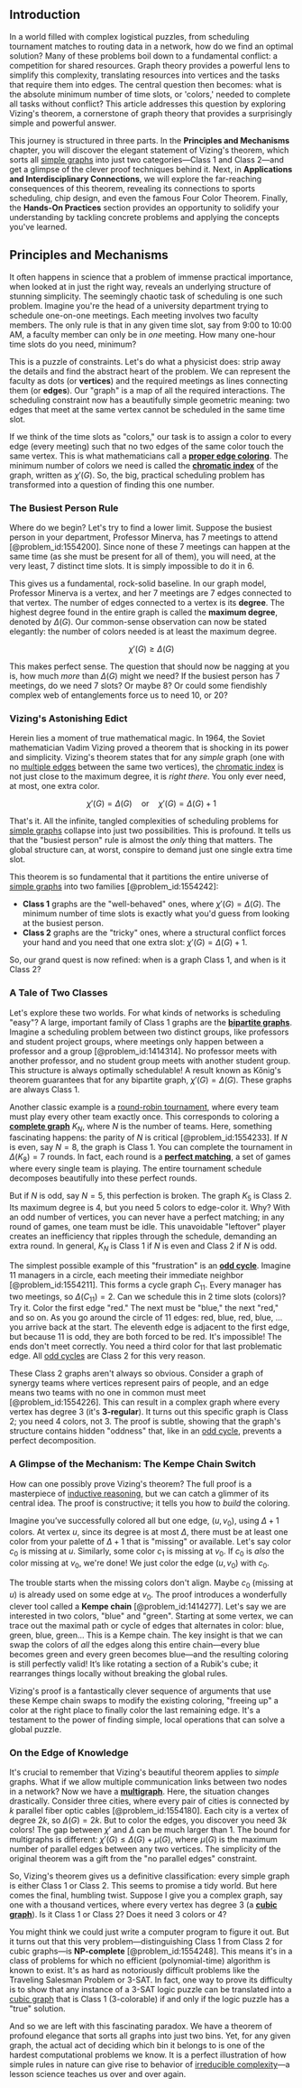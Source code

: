 ## Introduction
In a world filled with complex logistical puzzles, from scheduling tournament matches to routing data in a network, how do we find an optimal solution? Many of these problems boil down to a fundamental conflict: a competition for shared resources. Graph theory provides a powerful lens to simplify this complexity, translating resources into vertices and the tasks that require them into edges. The central question then becomes: what is the absolute minimum number of time slots, or 'colors,' needed to complete all tasks without conflict? This article addresses this question by exploring Vizing's theorem, a cornerstone of graph theory that provides a surprisingly simple and powerful answer.

This journey is structured in three parts. In the **Principles and Mechanisms** chapter, you will discover the elegant statement of Vizing's theorem, which sorts all [simple graphs](@article_id:274388) into just two categories—Class 1 and Class 2—and get a glimpse of the clever proof techniques behind it. Next, in **Applications and Interdisciplinary Connections**, we will explore the far-reaching consequences of this theorem, revealing its connections to sports scheduling, chip design, and even the famous Four Color Theorem. Finally, the **Hands-On Practices** section provides an opportunity to solidify your understanding by tackling concrete problems and applying the concepts you've learned.

## Principles and Mechanisms

It often happens in science that a problem of immense practical importance, when looked at in just the right way, reveals an underlying structure of stunning simplicity. The seemingly chaotic task of scheduling is one such problem. Imagine you're the head of a university department trying to schedule one-on-one meetings. Each meeting involves two faculty members. The only rule is that in any given time slot, say from 9:00 to 10:00 AM, a faculty member can only be in *one* meeting. How many one-hour time slots do you need, minimum?

This is a puzzle of constraints. Let's do what a physicist does: strip away the details and find the abstract heart of the problem. We can represent the faculty as dots (or **vertices**) and the required meetings as lines connecting them (or **edges**). Our "graph" is a map of all the required interactions. The scheduling constraint now has a beautifully simple geometric meaning: two edges that meet at the same vertex cannot be scheduled in the same time slot.

If we think of the time slots as "colors," our task is to assign a color to every edge (every meeting) such that no two edges of the same color touch the same vertex. This is what mathematicians call a **[proper edge coloring](@article_id:263980)**. The minimum number of colors we need is called the **[chromatic index](@article_id:261430)** of the graph, written as $\chi'(G)$. So, the big, practical scheduling problem has transformed into a question of finding this one number.

### The Busiest Person Rule

Where do we begin? Let's try to find a lower limit. Suppose the busiest person in your department, Professor Minerva, has 7 meetings to attend [@problem_id:1554200]. Since none of these 7 meetings can happen at the same time (as she must be present for all of them), you will need, at the very least, 7 distinct time slots. It is simply impossible to do it in 6.

This gives us a fundamental, rock-solid baseline. In our graph model, Professor Minerva is a vertex, and her 7 meetings are 7 edges connected to that vertex. The number of edges connected to a vertex is its **degree**. The highest degree found in the entire graph is called the **maximum degree**, denoted by $\Delta(G)$. Our common-sense observation can now be stated elegantly: the number of colors needed is at least the maximum degree.

$$
\chi'(G) \ge \Delta(G)
$$

This makes perfect sense. The question that should now be nagging at you is, how much *more* than $\Delta(G)$ might we need? If the busiest person has 7 meetings, do we need 7 slots? Or maybe 8? Or could some fiendishly complex web of entanglements force us to need 10, or 20?

### Vizing's Astonishing Edict

Herein lies a moment of true mathematical magic. In 1964, the Soviet mathematician Vadim Vizing proved a theorem that is shocking in its power and simplicity. Vizing's theorem states that for any *simple* graph (one with no [multiple edges](@article_id:273426) between the same two vertices), the [chromatic index](@article_id:261430) is not just close to the maximum degree, it is *right there*. You only ever need, at most, one extra color.

$$
\chi'(G) = \Delta(G) \quad \text{or} \quad \chi'(G) = \Delta(G)+1
$$

That's it. All the infinite, tangled complexities of scheduling problems for [simple graphs](@article_id:274388) collapse into just two possibilities. This is profound. It tells us that the "busiest person" rule is almost the *only* thing that matters. The global structure can, at worst, conspire to demand just one single extra time slot.

This theorem is so fundamental that it partitions the entire universe of [simple graphs](@article_id:274388) into two families [@problem_id:1554242]:
*   **Class 1** graphs are the "well-behaved" ones, where $\chi'(G) = \Delta(G)$. The minimum number of time slots is exactly what you'd guess from looking at the busiest person.
*   **Class 2** graphs are the "tricky" ones, where a structural conflict forces your hand and you need that one extra slot: $\chi'(G) = \Delta(G)+1$.

So, our grand quest is now refined: when is a graph Class 1, and when is it Class 2?

### A Tale of Two Classes

Let's explore these two worlds. For what kinds of networks is scheduling "easy"? A large, important family of Class 1 graphs are the **[bipartite graphs](@article_id:261957)**. Imagine a scheduling problem between two distinct groups, like professors and student project groups, where meetings only happen between a professor and a group [@problem_id:1414314]. No professor meets with another professor, and no student group meets with another student group. This structure is always optimally schedulable! A result known as Kőnig's theorem guarantees that for any bipartite graph, $\chi'(G) = \Delta(G)$. These graphs are always Class 1.

Another classic example is a [round-robin tournament](@article_id:267650), where every team must play every other team exactly once. This corresponds to coloring a **[complete graph](@article_id:260482)** $K_N$, where $N$ is the number of teams. Here, something fascinating happens: the parity of $N$ is critical [@problem_id:1554233]. If $N$ is even, say $N=8$, the graph is Class 1. You can complete the tournament in $\Delta(K_8) = 7$ rounds. In fact, each round is a **[perfect matching](@article_id:273422)**, a set of games where every single team is playing. The entire tournament schedule decomposes beautifully into these perfect rounds.

But if $N$ is odd, say $N=5$, this perfection is broken. The graph $K_5$ is Class 2. Its maximum degree is 4, but you need 5 colors to edge-color it. Why? With an odd number of vertices, you can never have a perfect matching; in any round of games, one team must be idle. This unavoidable "leftover" player creates an inefficiency that ripples through the schedule, demanding an extra round. In general, $K_N$ is Class 1 if $N$ is even and Class 2 if $N$ is odd.

The simplest possible example of this "frustration" is an **[odd cycle](@article_id:271813)**. Imagine 11 managers in a circle, each meeting their immediate neighbor [@problem_id:1554211]. This forms a cycle graph $C_{11}$. Every manager has two meetings, so $\Delta(C_{11})=2$. Can we schedule this in 2 time slots (colors)? Try it. Color the first edge "red." The next must be "blue," the next "red," and so on. As you go around the circle of 11 edges: red, blue, red, blue, ... you arrive back at the start. The eleventh edge is adjacent to the first edge, but because 11 is odd, they are both forced to be red. It's impossible! The ends don't meet correctly. You need a third color for that last problematic edge. All [odd cycles](@article_id:270793) are Class 2 for this very reason.

These Class 2 graphs aren't always so obvious. Consider a graph of synergy teams where vertices represent pairs of people, and an edge means two teams with no one in common must meet [@problem_id:1554226]. This can result in a complex graph where every vertex has degree 3 (it's **3-regular**). It turns out this specific graph is Class 2; you need 4 colors, not 3. The proof is subtle, showing that the graph's structure contains hidden "oddness" that, like in an [odd cycle](@article_id:271813), prevents a perfect decomposition.

### A Glimpse of the Mechanism: The Kempe Chain Switch

How can one possibly prove Vizing's theorem? The full proof is a masterpiece of [inductive reasoning](@article_id:137727), but we can catch a glimmer of its central idea. The proof is constructive; it tells you how to *build* the coloring.

Imagine you’ve successfully colored all but one edge, $(u,v_0)$, using $\Delta+1$ colors. At vertex $u$, since its degree is at most $\Delta$, there must be at least one color from your palette of $\Delta+1$ that is "missing" or available. Let's say color $c_0$ is missing at $u$. Similarly, some color $c_1$ is missing at $v_0$. If $c_0$ is *also* the color missing at $v_0$, we're done! We just color the edge $(u,v_0)$ with $c_0$.

The trouble starts when the missing colors don't align. Maybe $c_0$ (missing at $u$) is already used on some edge at $v_0$. The proof introduces a wonderfully clever tool called a **Kempe chain** [@problem_id:1414277]. Let's say we are interested in two colors, "blue" and "green". Starting at some vertex, we can trace out the maximal path or cycle of edges that alternates in color: blue, green, blue, green... This is a Kempe chain. The key insight is that we can swap the colors of *all* the edges along this entire chain—every blue becomes green and every green becomes blue—and the resulting coloring is still perfectly valid! It’s like rotating a section of a Rubik's cube; it rearranges things locally without breaking the global rules.

Vizing's proof is a fantastically clever sequence of arguments that use these Kempe chain swaps to modify the existing coloring, "freeing up" a color at the right place to finally color the last remaining edge. It's a testament to the power of finding simple, local operations that can solve a global puzzle.

### On the Edge of Knowledge

It's crucial to remember that Vizing's beautiful theorem applies to *simple* graphs. What if we allow multiple communication links between two nodes in a network? Now we have a **[multigraph](@article_id:261082)**. Here, the situation changes drastically. Consider three cities, where every pair of cities is connected by $k$ parallel fiber optic cables [@problem_id:1554180]. Each city is a vertex of degree $2k$, so $\Delta(G)=2k$. But to color the edges, you discover you need $3k$ colors! The gap between $\chi'$ and $\Delta$ can be much larger than 1. The bound for multigraphs is different: $\chi'(G) \le \Delta(G) + \mu(G)$, where $\mu(G)$ is the maximum number of parallel edges between any two vertices. The simplicity of the original theorem was a gift from the "no parallel edges" constraint.

So, Vizing's theorem gives us a definitive classification: every simple graph is either Class 1 or Class 2. This seems to promise a tidy world. But here comes the final, humbling twist. Suppose I give you a complex graph, say one with a thousand vertices, where every vertex has degree 3 (a **[cubic graph](@article_id:265861)**). Is it Class 1 or Class 2? Does it need 3 colors or 4?

You might think we could just write a computer program to figure it out. But it turns out that this very problem—distinguishing Class 1 from Class 2 for cubic graphs—is **NP-complete** [@problem_id:1554248]. This means it's in a class of problems for which no efficient (polynomial-time) algorithm is known to exist. It's as hard as notoriously difficult problems like the Traveling Salesman Problem or 3-SAT. In fact, one way to prove its difficulty is to show that any instance of a 3-SAT logic puzzle can be translated into a [cubic graph](@article_id:265861) that is Class 1 (3-colorable) if and only if the logic puzzle has a "true" solution.

And so we are left with this fascinating paradox. We have a theorem of profound elegance that sorts all graphs into just two bins. Yet, for any given graph, the actual act of deciding which bin it belongs to is one of the hardest computational problems we know. It is a perfect illustration of how simple rules in nature can give rise to behavior of [irreducible complexity](@article_id:186978)—a lesson science teaches us over and over again.